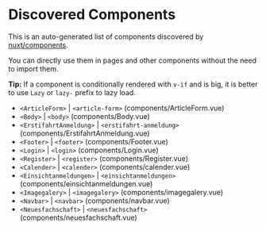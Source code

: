 # Discovered Components

This is an auto-generated list of components discovered by [nuxt/components](https://github.com/nuxt/components).

You can directly use them in pages and other components without the need to import them.

**Tip:** If a component is conditionally rendered with `v-if` and is big, it is better to use `Lazy` or `lazy-` prefix to lazy load.

- `<ArticleForm>` | `<article-form>` (components/ArticleForm.vue)
- `<Body>` | `<body>` (components/Body.vue)
- `<ErstifahrtAnmeldung>` | `<erstifahrt-anmeldung>` (components/ErstifahrtAnmeldung.vue)
- `<Footer>` | `<footer>` (components/Footer.vue)
- `<Login>` | `<login>` (components/Login.vue)
- `<Register>` | `<register>` (components/Register.vue)
- `<Calender>` | `<calender>` (components/calender.vue)
- `<Einsichtanmeldungen>` | `<einsichtanmeldungen>` (components/einsichtanmeldungen.vue)
- `<Imagegalery>` | `<imagegalery>` (components/imagegalery.vue)
- `<Navbar>` | `<navbar>` (components/navbar.vue)
- `<Neuesfachschaft>` | `<neuesfachschaft>` (components/neuesfachschaft.vue)
